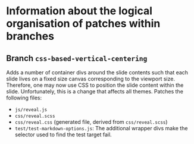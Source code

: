 # Information about the logical organisation of patches within branches

## Branch `css-based-vertical-centering`
Adds a number of container divs around the slide contents such that each slide
lives on a fixed size canvas corresponding to the viewport size.
Therefore, one may now use CSS to position the slide content within the slide.
Unfortunately, this is a change that affects all themes.
Patches the following files:
- `js/reveal.js`
- `css/reveal.scss`
- `css/reveal.css` (generated file, derived from `css/reveal.scss`)
- `test/test-markdown-options.js`: The additional wrapper divs make the selector
  used to find the test target fail.
